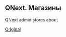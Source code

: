 ## QNext. Магазины

QNext admin stores about
  
[Original](https://telegra.ph/QNext-admin-stores-about-02-13)